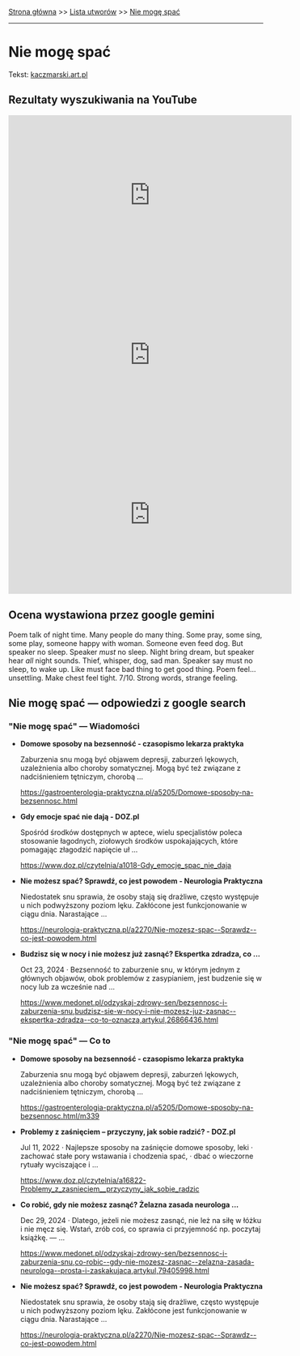 [Strona główna](../index.md) >> [Lista utworów](../list.md) >> [Nie mogę spać](350.md)

---

# Nie mogę spać

Tekst: [kaczmarski.art.pl](https://www.kaczmarski.art.pl/tworczosc/wiersze/nie-moge-spac/)

## Rezultaty wyszukiwania na YouTube

<iframe width="560" height="315" src="https://www.youtube.com/embed/FbVLQAlSRac?si=IdontcarewhotheIRSsendsImnotpayingtaxes" title="YouTube video player" frameborder="0" allow="accelerometer; autoplay; clipboard-write; encrypted-media; gyroscope; picture-in-picture; web-share" referrerpolicy="strict-origin-when-cross-origin" allowfullscreen></iframe>

<iframe width="560" height="315" src="https://www.youtube.com/embed/NTNcxGVgn9I?si=IdontcarewhotheIRSsendsImnotpayingtaxes" title="YouTube video player" frameborder="0" allow="accelerometer; autoplay; clipboard-write; encrypted-media; gyroscope; picture-in-picture; web-share" referrerpolicy="strict-origin-when-cross-origin" allowfullscreen></iframe>

<iframe width="560" height="315" src="https://www.youtube.com/embed/lFxdTaifetI?si=IdontcarewhotheIRSsendsImnotpayingtaxes" title="YouTube video player" frameborder="0" allow="accelerometer; autoplay; clipboard-write; encrypted-media; gyroscope; picture-in-picture; web-share" referrerpolicy="strict-origin-when-cross-origin" allowfullscreen></iframe>

## Ocena wystawiona przez google gemini

Poem talk of night time. Many people do many thing. Some pray, some sing, some play, someone happy with woman. Someone even feed dog. But speaker no sleep. Speaker *must* no sleep. Night bring dream, but speaker hear *all* night sounds. Thief, whisper, dog, sad man. Speaker say must no sleep, to wake up. Like must face bad thing to get good thing. Poem feel... unsettling. Make chest feel tight. 7/10. Strong words, strange feeling.


## Nie mogę spać — odpowiedzi z google search

### "Nie mogę spać" — Wiadomości

- **Domowe sposoby na bezsenność - czasopismo lekarza praktyka**

    Zaburzenia snu mogą być objawem depresji, zaburzeń lękowych, uzależnienia albo choroby somatycznej. Mogą być też związane z nadciśnieniem tętniczym, chorobą ... 

   <https://gastroenterologia-praktyczna.pl/a5205/Domowe-sposoby-na-bezsennosc.html>
- **Gdy emocje spać nie dają - DOZ.pl**

    Spośród środków dostępnych w aptece, wielu specjalistów poleca stosowanie łagodnych, ziołowych środków uspokajających, które pomagając złagodzić napięcie uł ... 

   <https://www.doz.pl/czytelnia/a1018-Gdy_emocje_spac_nie_daja>
- **Nie możesz spać? Sprawdź, co jest powodem - Neurologia Praktyczna**

    Niedostatek snu sprawia, że osoby stają się drażliwe, często występuje u nich podwyższony poziom lęku. Zakłócone jest funkcjonowanie w ciągu dnia. Narastające ... 

   <https://neurologia-praktyczna.pl/a2270/Nie-mozesz-spac--Sprawdz--co-jest-powodem.html>
- **Budzisz się w nocy i nie możesz już zasnąć? Ekspertka zdradza, co ...**

    Oct 23, 2024  ·  Bezsenność to zaburzenie snu, w którym jednym z głównych objawów, obok problemów z zasypianiem, jest budzenie się w nocy lub za wcześnie nad ... 

   <https://www.medonet.pl/odzyskaj-zdrowy-sen/bezsennosc-i-zaburzenia-snu,budzisz-sie-w-nocy-i-nie-mozesz-juz-zasnac--ekspertka-zdradza--co-to-oznacza,artykul,26866436.html>

### "Nie mogę spać" — Co to

- **Domowe sposoby na bezsenność - czasopismo lekarza praktyka**

    Zaburzenia snu mogą być objawem depresji, zaburzeń lękowych, uzależnienia albo choroby somatycznej. Mogą być też związane z nadciśnieniem tętniczym, chorobą ... 

   <https://gastroenterologia-praktyczna.pl/a5205/Domowe-sposoby-na-bezsennosc.html/m339>
- **Problemy z zaśnięciem – przyczyny, jak sobie radzić? - DOZ.pl**

    Jul 11, 2022  ·  Najlepsze sposoby na zaśnięcie domowe sposoby, leki · zachować stałe pory wstawania i chodzenia spać, · dbać o wieczorne rytuały wyciszające i ... 

   <https://www.doz.pl/czytelnia/a16822-Problemy_z_zasnieciem__przyczyny_jak_sobie_radzic>
- **Co robić, gdy nie możesz zasnąć? Żelazna zasada neurologa ...**

    Dec 29, 2024  ·  Dlatego, jeżeli nie możesz zasnąć, nie leż na siłę w łóżku i nie męcz się. Wstań, zrób coś, co sprawia ci przyjemność np. poczytaj książkę. — ... 

   <https://www.medonet.pl/odzyskaj-zdrowy-sen/bezsennosc-i-zaburzenia-snu,co-robic--gdy-nie-mozesz-zasnac--zelazna-zasada-neurologa--prosta-i-zaskakujaca,artykul,79405998.html>
- **Nie możesz spać? Sprawdź, co jest powodem - Neurologia Praktyczna**

    Niedostatek snu sprawia, że osoby stają się drażliwe, często występuje u nich podwyższony poziom lęku. Zakłócone jest funkcjonowanie w ciągu dnia. Narastające ... 

   <https://neurologia-praktyczna.pl/a2270/Nie-mozesz-spac--Sprawdz--co-jest-powodem.html>

